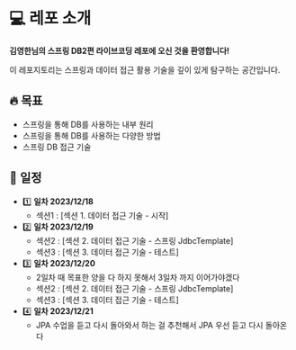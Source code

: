 # :computer: 레포 소개

**김영한님의 스프링 DB2편 라이브코딩 레포에 오신 것을 환영합니다!**

이 레포지토리는 스프링과 데이터 접근 활용 기술을 깊이 있게 탐구하는 공간입니다.

## :fire: 목표

- 스프링을 통해 DB를 사용하는 내부 원리
- 스프링을 통해 DB를 사용하는 다양한 방법
- 스프링 DB 접근 기술

## :calendar: 일정

- :one: **일차 2023/12/18**
  - 섹션1 : [섹션 1. 데이터 접근 기술 - 시작]
- 2️⃣ **일차 2023/12/19**
  - 섹션2 : [섹션 2. 데이터 접근 기술 - 스프링 JdbcTemplate]
  - 섹션3 : [섹션 3. 데이터 접근 기술 - 테스트] 
- 3️⃣ **일차 2023/12/20**
  - 2일차 때 목표한 양을 다 하지 못해서 3일차 까지 이어가야겠다
  - 섹션2 : [섹션 2. 데이터 접근 기술 - 스프링 JdbcTemplate]
  - 섹션3 : [섹션 3. 데이터 접근 기술 - 테스트]
- 4️⃣ **일차 2023/12/21**
    - JPA 수업을 듣고 다시 돌아와서 하는 걸 추천해서 JPA 우선 듣고 다시 돌아온다
  
